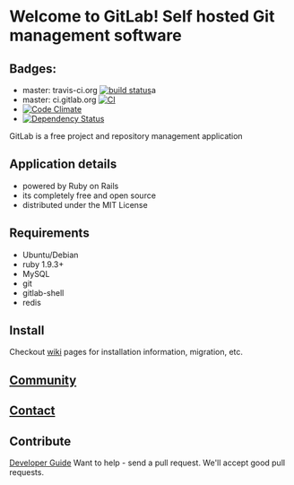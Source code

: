 # Welcome to GitLab! Self hosted Git management software


## Badges:

* master: travis-ci.org [![build status](https://secure.travis-ci.org/gitlabhq/gitlabhq.png)](https://travis-ci.org/gitlabhq/gitlabhq)a
* master: ci.gitlab.org [![CI](http://ci.gitlab.org/projects/1/status?ref=master)](http://ci.gitlab.org/projects/1?ref=master)
* [![Code Climate](https://codeclimate.com/badge.png)](https://codeclimate.com/github/gitlabhq/gitlabhq)
* [![Dependency Status](https://gemnasium.com/gitlabhq/gitlabhq.png)](https://gemnasium.com/gitlabhq/gitlabhq)

GitLab is a free project and repository management application


## Application details

* powered by Ruby on Rails
* its completely free and open source
* distributed under the MIT License

## Requirements

* Ubuntu/Debian
* ruby 1.9.3+
* MySQL
* git
* gitlab-shell
* redis

## Install

Checkout [wiki](https://github.com/gitlabhq/gitlabhq/wiki) pages for installation information, migration, etc.

## [Community](http://gitlab.org/community/)

## [Contact](http://gitlab.org/contact/)

## Contribute

[Developer Guide](https://github.com/gitlabhq/gitlabhq/wiki/Developer-Guide)
Want to help - send a pull request.
We'll accept good pull requests.
